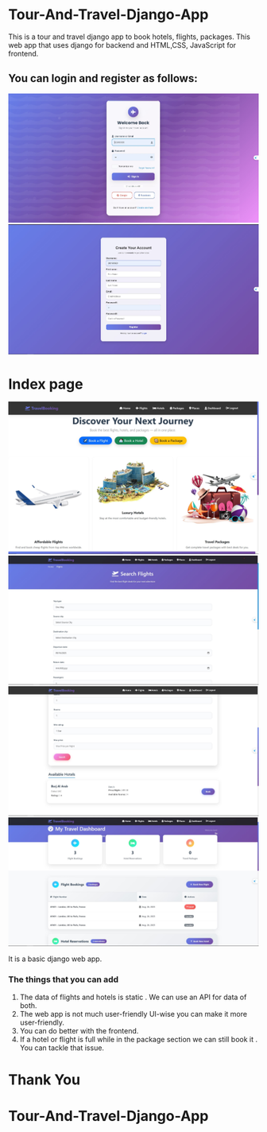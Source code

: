 # Tour-And-Travel-Django-App
This is a tour and travel django app to book hotels, flights, packages.
This web app that uses django for backend and HTML,CSS, JavaScript for frontend.
## You can login and register as follows:
![Login](https://github.com/trann-namm/Tour-And-Travel-Django-App/blob/main/screenshots/login.JPG)
![Login](https://github.com/trann-namm/Tour-And-Travel-Django-App/blob/main/screenshots/register.JPG)
# Index page
![Login](https://github.com/trann-namm/Tour-And-Travel-Django-App/blob/main/screenshots/1.jpg)
![Login](https://github.com/trann-namm/Tour-And-Travel-Django-App/blob/main/screenshots/2.jpg)
![Login](https://github.com/trann-namm/Tour-And-Travel-Django-App/blob/main/screenshots/3.jpg)
![Login](https://github.com/trann-namm/Tour-And-Travel-Django-App/blob/main/screenshots/4.jpg)


It is a basic django web app.
### The things that you can add
1) The data of flights and hotels is static . We can use an API for data of both.
2) The web app is not much user-friendly UI-wise you can make it more user-friendly.
3) You can do better with the frontend.
4) If a hotel or flight is full while in the package section we can still book it . You can tackle that issue.
# Thank You

# Tour-And-Travel-Django-App
